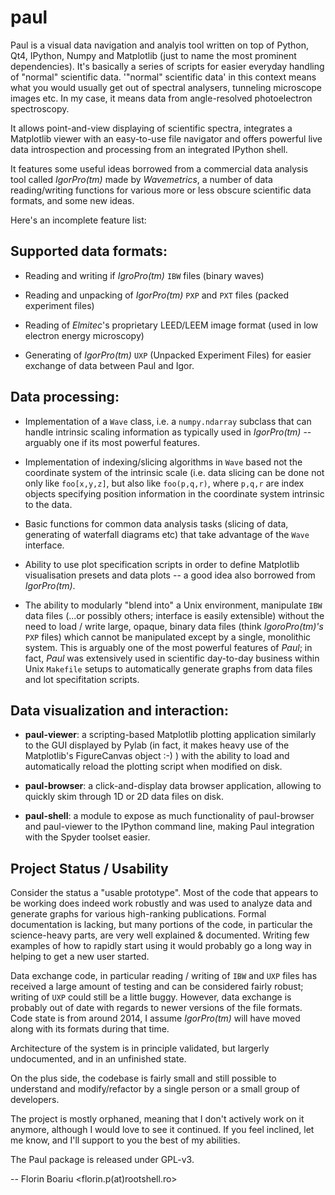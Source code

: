 paul
====

Paul is a visual data navigation and analyis tool written on top of Python,
Qt4, IPython, Numpy and Matplotlib (just to name the most prominent
dependencies). It's basically a series of scripts for easier everyday
handling of "normal" scientific data. '"normal" scientific data'
in this context means what you would usually get out of spectral
analysers, tunneling microscope images etc. In my case, it means
data from angle-resolved photoelectron spectroscopy.

It allows point-and-view displaying of scientific spectra, integrates
a Matplotlib viewer with an easy-to-use file
navigator and offers powerful live data introspection and processing
from an integrated IPython shell.

It features some useful ideas borrowed from a commercial data analysis 
tool called *IgorPro(tm)* made by *Wavemetrics*,
a number of data reading/writing functions for various more or less
obscure scientific data formats, and some new ideas.

Here's an incomplete feature list:


Supported data formats:
-----------------------

  - Reading and writing if *IgroPro(tm)* `IBW` files (binary waves)

  - Reading and unpacking of *IgorPro(tm)* `PXP` and `PXT`
    files (packed experiment files)

  - Reading of *Elmitec*'s proprietary LEED/LEEM image format
    (used in low electron energy microscopy)

  - Generating of *IgorPro(tm)* `UXP` (Unpacked Experiment Files)
    for easier exchange of data between Paul and Igor.


Data processing:
----------------

  - Implementation of a `Wave` class, i.e. a `numpy.ndarray` subclass
    that can handle intrinsic scaling information as typically
    used in *IgorPro(tm)* -- arguably one if its most powerful features.

  - Implementation of indexing/slicing algorithms in `Wave` based
    not the coordinate system of the intrinsic scale (i.e.
    data slicing can be done not only like `foo[x,y,z]`, but also
    like `foo(p,q,r)`, where `p,q,r` are index objects specifying
    position information in the coordinate system intrinsic to
    the data.

  - Basic functions for common data analysis tasks (slicing
    of data, generating of waterfall diagrams etc) that take
    advantage of the `Wave` interface.
    
  - Ability to use plot specification scripts in order to define
    Matplotlib visualisation presets and data plots -- a good idea
    also borrowed from *IgorPro(tm)*.
    
  - The ability to modularly "blend into" a Unix environment, manipulate
    `IBW` data files (...or possibly others; interface is easily extensible)
    without the need to load / write large, opaque, binary data files (think
    *IgoroPro(tm)'s* `PXP` files) which cannot be manipulated except by
    a single, monolithic system.
    This is arguably one of the most powerful features of *Paul*; in fact,
    *Paul* was extensively used in scientific day-to-day business within
    Unix `Makefile` setups to automatically generate graphs from data
    files and lot specifitation scripts.


Data visualization and interaction:
-----------------------------------

  - **paul-viewer**:  a scripting-based Matplotlib plotting application
                  similarly to the GUI displayed by Pylab (in fact,
                  it makes heavy use of the Matplotlib's FigureCanvas
		  object :-) ) with the ability to load and
                  automatically reload the plotting script when
                  modified on disk.

  - **paul-browser**: a click-and-display data browser application, allowing
                  to quickly skim through 1D or 2D data files on disk.

  - **paul-shell**:   a module to expose as much functionality of 
                  paul-browser and paul-viewer to the IPython command
                  line, making Paul integration with the Spyder
                  toolset easier.


Project Status / Usability 
--------------------------

Consider the status a "usable prototype". Most of the code that appears
to be working does indeed work robustly and was used to analyze data
and generate graphs for various high-ranking publications.
Formal documentation is lacking,
but many portions of the code, in particular the science-heavy parts,
are very well explained & documented.
Writing few examples of how to rapidly start using it would probably
go a long way in helping to get a new user started.

Data exchange code, in particular reading / writing of `IBW` and `UXP`
files has received a large amount of testing and can be considered
fairly robust; writing of `UXP` could still be a little buggy. However,
data exchange is probably out of date with regards to newer versions
of the file formats. Code state is from around 2014, I assume
*IgorPro(tm)* will have moved along with its formats during that time.

Architecture of the system is in principle validated, but largerly
undocumented, and in an unfinished state.

On the plus side, the codebase is fairly small and still possible
to understand and modify/refactor by a single person or a small
group of developers.

The project is mostly orphaned, meaning that I don't actively work
on it anymore, although I would love to see it continued. If you
feel inclined, let me know, and I'll support to you the best of
my abilities. 

The Paul package is released under GPL-v3.
                  
-- 
Florin Boariu <florin.p(at)rootshell.ro>
